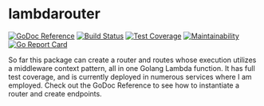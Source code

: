# lambdarouter
[![GoDoc Reference](https://godoc.org/github.com/mitchelljfs/lambdarouter?status.svg)](https://godoc.org/github.com/mitchelljfs/lambdarouter)
[![Build Status](https://travis-ci.org/mitchell/lambdarouter.svg?branch=master)](https://travis-ci.org/mitchell/lambdarouter)
[![Test Coverage](https://api.codeclimate.com/v1/badges/7270c6c4017b36d07360/test_coverage)](https://codeclimate.com/github/mitchelljfs/lambdarouter/test_coverage)
[![Maintainability](https://api.codeclimate.com/v1/badges/7270c6c4017b36d07360/maintainability)](https://codeclimate.com/github/mitchelljfs/lambdarouter/maintainability)
[![Go Report Card](https://goreportcard.com/badge/github.com/mitchelljfs/lambdarouter)](https://goreportcard.com/report/github.com/mitchelljfs/lambdarouter)

So far this package can create a router and routes whose execution utilizes a middleware context pattern, all in one Golang Lambda function. It has full test coverage, and is currently deployed in numerous services where I am employed. Check out the GoDoc Reference to see how to instantiate a router and create endpoints.
